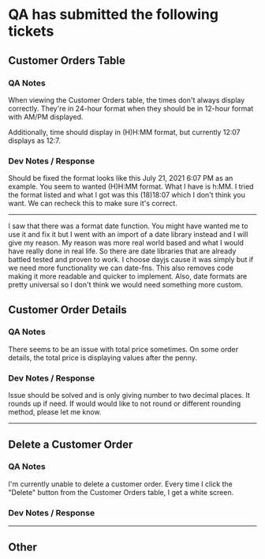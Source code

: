 # QA has submitted the following tickets


## Customer Orders Table
### QA Notes
When viewing the Customer Orders table, the times don't always display correctly. They're in 24-hour format when they should be in 12-hour format with AM/PM displayed.

Additionally, time should display in (H)H:MM format, but currently 12:07 displays as 12:7.

### Dev Notes / Response

Should be fixed the format looks like this July 21, 2021 6:07 PM as an example.	You seem to wanted (H)H:MM format. What I have is h:MM. I tried the format listed and what I got was this (18)18:07 which I don't think you want. We can recheck this to make sure it's correct.  

---

I saw that there was a format date function. You might have wanted me to use it and fix it but I went with an import of a date library instead and I will give my reason. My reason was more real world based and what I would have really done in real life. So there are date libraries that are already battled tested and proven to work. I choose dayjs cause it was simply but if we need more functionality we can date-fns. This also removes code making it more readable and quicker to implement. Also, date formats are pretty universal so I don't think we would need something more custom.
## Customer Order Details
### QA Notes
There seems to be an issue with total price sometimes. On some order details, the total price is displaying values after the penny.

### Dev Notes / Response

Issue should be solved and is only giving number to two decimal places. It rounds up if need. If would would like to not round or different rounding method, please let me know.

---


## Delete a Customer Order
### QA Notes
I'm currently unable to delete a customer order. Every time I click the "Delete" button from the Customer Orders table, I get a white screen.

### Dev Notes / Response


---


## Other
